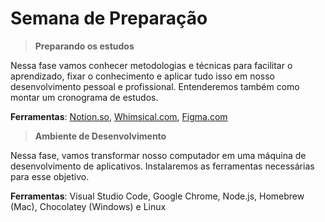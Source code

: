 # **Semana de Preparação**

> **Preparando os estudos**

Nessa fase vamos conhecer metodologias e técnicas para facilitar o aprendizado, fixar o conhecimento e aplicar tudo isso em nosso desenvolvimento pessoal e profissional. Entenderemos também como montar um cronograma de estudos.

**Ferramentas**: [Notion.so](http://notion.so), [Whimsical.com](https://whimsical.com/), [Figma.com](https://www.figma.com/)

> **Ambiente de Desenvolvimento**

Nessa fase, vamos transformar nosso computador em uma máquina de desenvolvimento de aplicativos. Instalaremos as ferramentas necessárias para esse objetivo.

**Ferramentas**: Visual Studio Code, Google Chrome, Node.js, Homebrew (Mac), Chocolatey (Windows) e Linux